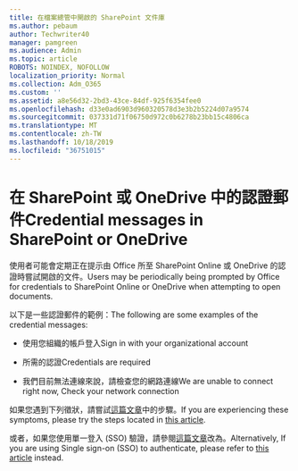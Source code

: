 ```yaml
---
title: 在檔案總管中開啟的 SharePoint 文件庫
ms.author: pebaum
author: Techwriter40
manager: pamgreen
ms.audience: Admin
ms.topic: article
ROBOTS: NOINDEX, NOFOLLOW
localization_priority: Normal
ms.collection: Adm_O365
ms.custom: ''
ms.assetid: a8e56d32-2bd3-43ce-84df-925f6354fee0
ms.openlocfilehash: d33e0ad6903d960320578d3e3b2b5224d07a9574
ms.sourcegitcommit: 037331d71f06750d972c0b6278b23bb15c4806ca
ms.translationtype: MT
ms.contentlocale: zh-TW
ms.lasthandoff: 10/18/2019
ms.locfileid: "36751015"
---
```

# <a name="credential-messages-in-sharepoint-or-onedrive"></a><span data-ttu-id="c786c-102">在 SharePoint 或 OneDrive 中的認證郵件</span><span class="sxs-lookup"><span data-stu-id="c786c-102">Credential messages in SharePoint or OneDrive</span></span>

<span data-ttu-id="c786c-103">使用者可能會定期正在提示由 Office 所至 SharePoint Online 或 OneDrive 的認證時嘗試開啟的文件。</span><span class="sxs-lookup"><span data-stu-id="c786c-103">Users may be periodically being prompted by Office for credentials to SharePoint Online or OneDrive when attempting to open documents.</span></span>

<span data-ttu-id="c786c-104">以下是一些認證郵件的範例：</span><span class="sxs-lookup"><span data-stu-id="c786c-104">The following are some examples of the credential messages:</span></span>

- <span data-ttu-id="c786c-105">使用您組織的帳戶登入</span><span class="sxs-lookup"><span data-stu-id="c786c-105">Sign in with your organizational account</span></span>

- <span data-ttu-id="c786c-106">所需的認證</span><span class="sxs-lookup"><span data-stu-id="c786c-106">Credentials are required</span></span>

- <span data-ttu-id="c786c-107">我們目前無法連線來說，請檢查您的網路連線</span><span class="sxs-lookup"><span data-stu-id="c786c-107">We are unable to connect right now, Check your network connection</span></span>

<span data-ttu-id="c786c-108">如果您遇到下列徵狀，請嘗試[這篇文章](https://support.microsoft.com/help/2913639/office-applications-periodically-prompt-for-credentials-to-sharepoint)中的步驟。</span><span class="sxs-lookup"><span data-stu-id="c786c-108">If you are experiencing these symptoms, please try the steps located in [this article](https://support.microsoft.com/help/2913639/office-applications-periodically-prompt-for-credentials-to-sharepoint).</span></span>

<span data-ttu-id="c786c-109">或者，如果您使用單一登入 (SSO) 驗證，請參閱[這篇文章](https://support.microsoft.com/help/4025962/cant-sign-in-after-update-to-office-2016-build-16-0-7967-on-windows-10)改為。</span><span class="sxs-lookup"><span data-stu-id="c786c-109">Alternatively, If you are using Single sign-on (SSO) to authenticate, please refer to [this article](https://support.microsoft.com/help/4025962/cant-sign-in-after-update-to-office-2016-build-16-0-7967-on-windows-10) instead.</span></span>

